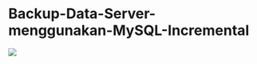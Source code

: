 # Backup-Data-Server-menggunakan-MySQL-Incremental

![](https://github.com/sofyandamha/Automatic-Backup-Data-Server-Dengan-MySQL-Incremental/automysql.jpg|alt=automysql)

